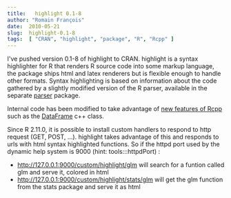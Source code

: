 ```yaml
---
title:   highlight 0.1-8
author: "Romain François"
date:  2010-05-21
slug:  highlight-0.1-8
tags:  [ "CRAN", "highlight", "package", "R", "Rcpp" ]
---
```

<div class="post-content">
<p>I've pushed version 0.1-8 of highlight to CRAN. highlight is a syntax highlighter for R that renders R source code into some markup language, the package ships html and latex renderers but is flexible enough to handle other formats. Syntax highlighting is based on information about the code gathered by a slightly modified version of the R parser, available in the separate <a href="http://cran.r-project.org/web/packages/parser/index.html">parser</a> package.</p>

<p>Internal code has been modified to take advantage of <a href="http://romainfrancois.blog.free.fr/index.php?post/2010/05/17/Rcpp-0.8.0">new features of Rcpp</a> such as the <a href="http://dirk.eddelbuettel.com/code/rcpp/html/classRcpp_1_1DataFrame.html">DataFrame</a> c++ class. </p>

<p>Since R 2.11.0, it is possible to install custom handlers to respond to http request (GET, POST, ...). highlight takes advantage of this and responds to urls with html syntax highlighted functions. So if the httpd port used by the dynamic help system is 9000 (hint: tools:::httpdPort) : </p>

<ul>
<li> <a href="http://127.0.0.1:9000/custom/highlight/glm">http://127.0.0.1:9000/custom/highlight/glm</a> will search for a funtion called glm and serve it, colored in html</li>
<li> <a href="http://127.0.0.1:9000/custom/highlight/stats/glm">http://127.0.0.1:9000/custom/highlight/stats/glm</a> will get the glm function from the stats package and serve it as html</li>
</ul>
</div>
